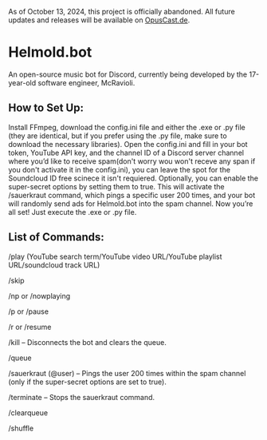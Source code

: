 As of October 13, 2024, this project is officially abandoned. All future updates and releases will be available on [OpusCast.de](https://opuscast.de/).

# Helmold.bot 
An open-source music bot for Discord, currently being developed by the 17-year-old software engineer, McRavioli.

## How to Set Up:

Install FFmpeg, download the config.ini file and either the .exe or .py file (they are identical, but if you prefer using the .py file, make sure to download the necessary libraries).
Open the config.ini and fill in your bot token, YouTube API key, and the channel ID of a Discord server channel where you’d like to receive spam(don't worry wou won't receve any span if you don't activate it in the config.ini), you can leave the spot for the Soundcloud ID free scinece it isn't requiered.
Optionally, you can enable the super-secret options by setting them to true. This will activate the /sauerkraut command, which pings a specific user 200 times, and your bot will randomly send ads for Helmold.bot into the spam channel.
Now you’re all set! Just execute the .exe or .py file.

## List of Commands:

/play (YouTube search term/YouTube video URL/YouTube playlist URL/soundcloud track URL)

/skip 

/np or /nowplaying

/p or /pause

/r or /resume

/kill – Disconnects the bot and clears the queue.

/queue

/sauerkraut (@user) – Pings the user 200 times within the spam channel (only if the super-secret options are set to true).

/terminate – Stops the sauerkraut command.

/clearqueue

/shuffle

